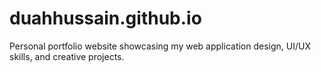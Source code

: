 # duahhussain.github.io
Personal portfolio website showcasing my web application design, UI/UX skills, and creative projects.

